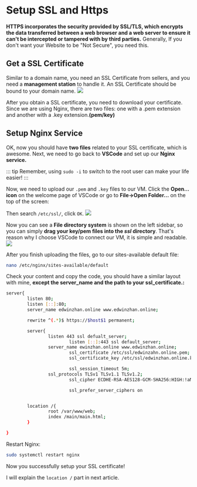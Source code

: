 # Setup SSL and Https
**HTTPS incorporates the security provided by SSL/TLS, which encrypts the data transferred between a web browser and a web server to ensure it can't be intercepted or tampered with by third parties.**
Generally, If you don't want your Website to be "Not Secure", you need this.

## Get a SSL Certificate
Similar to a domain name, you need an SSL Certificate from sellers, and you need a **management station** to handle it. An SSL Certificate should be bound to your domain name.
<img src = "/image/ssl-seller.png"/>

After you obtain a SSL certificate, you need to download your certificate. Since we are using Nginx, there are two files: one with a .pem extension and another with a .key extension.**(pem/key)**

## Setup Nginx Service
OK, now you should have **two files** related to your SSL certificate, which is awesome. Next, we need to go back to **VSCode** and set up our **Nginx service.**

::: tip
Remember, using `sudo -i` to switch to the root user can make your life easier!
:::

Now, we need to upload our `.pem` and `.key` files to our VM. Click the **Open... icon** on the welcome page of VSCode or go to **File->Open Folder...** on the top of the screen:

Then search `/etc/ssl/`, click `OK`.
<img src = "/image/search-ssl.png"/>

Now you can see a **File directory system** is shown on the left sidebar, so you can simply **drag your key/pem files into the *ssl* directory**. That's reason why I choose VSCode to connect our VM, it is simple and readable.
<img src = "/image/ssl-drag.png"/>

After you finish uploading the files, go to our sites-available default file:
```bash
nano /etc/nginx/sites-available/default
```

Check your content and copy the code,  you should have a similar layout with mine, **except the server_name and the path to your ssl_certificate.:**
```bash
server{
        listen 80;
        listen [::]:80;
        server_name edwinzhan.online www.edwinzhan.online;

        rewrite ^(.*)$ https://$host$1 permanent;

        server{
                listen 443 ssl defualt_server;
                        listen [::]:443 ssl default_server;
                server_name ewinzhan.online www.edwinzhan.online;
                        ssl_certificate /etc/ssl/edwinzahn.online.pem;
                        ssl_certificate_key /etc/ssl/edwinzhan.online.key;

                        ssl_session_timeout 5m;
                ssl_protocols TLSv1 TLSv1.1 TLSv1.2;
                        ssl_cipher ECDHE-RSA-AES128-GCM-SHA256:HIGH:!aNULL:!MD5:!RC4:!DHE;

                        ssl_prefer_server_ciphers on


        location /{
                root /var/www/web;
                index /main/main.html;
        }

} 
```
Restart Nginx:
```bash
sudo systemctl restart nginx
```

Now you successfully setup your SSL certificate!

I will explain the `location /` part in next article.

